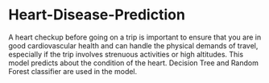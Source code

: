 # Heart-Disease-Prediction
A heart checkup before going on a trip is important to ensure that you are in good cardiovascular health and can handle the physical demands of travel, especially if the trip involves strenuous activities or high altitudes. This model predicts about the condition of the heart. Decision Tree and Random Forest classifier are used in the model. 
